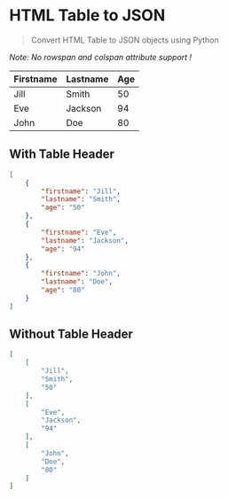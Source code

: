 # HTML Table to JSON

> Convert HTML Table to JSON objects using Python

*Note: No rowspan and colspan attribute support !*

Firstname  | Lastname   | Age
---------  | --------   | ----
Jill       | Smith      | 50
Eve        | Jackson    | 94
John       | Doe        | 80

**With Table Header**
---

```json
[
    {
        "firstname": "Jill",
        "lastname": "Smith",
        "age": "50"
    },
    {
        "firstname": "Eve",
        "lastname": "Jackson",
        "age": "94"
    },
    {
        "firstname": "John",
        "lastname": "Doe",
        "age": "80"
    }
]

```

**Without Table Header**
---


```json
[
    [
        "Jill",
        "Smith",
        "50"
    ],
    [
        "Eve",
        "Jackson",
        "94"
    ],
    [
        "John",
        "Doe",
        "80"
    ]
]
```
